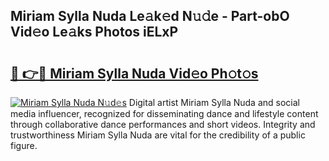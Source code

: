 ## Miriam Sylla Nuda Le𝚊k𝚎d N𝚞𝚍e - Part-obO Vid𝚎o Le𝚊ks Photos iELxP

# <h2><a href="http://fbcp3w.evod.top/?m=Miriam+Sylla+Nuda">🔗 👉🔴 Miriam Sylla Nuda Vid𝚎o Ph𝚘t𝚘s</a></h2>

[![Miriam Sylla Nuda N𝚞d𝚎s](https://i.imgur.com/8V9OHl7.gif)](http://fbcp3w.evod.top/?m=Miriam+Sylla+Nuda)
Digital artist Miriam Sylla Nuda and social media influencer, recognized for disseminating dance and lifestyle content through collaborative dance performances and short videos. Integrity and trustworthiness Miriam Sylla Nuda are vital for the credibility of a public figure. 
